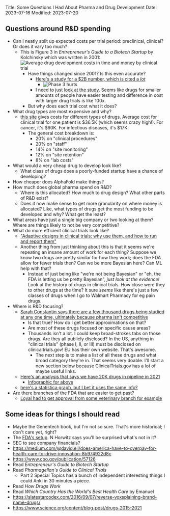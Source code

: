 Title: Some Questions I Had About Pharma and Drug Development
Date: 2023-07-16
Modified: 2023-07-20

## Questions around R&D spending

- Can I neatly split up expected costs per trial period: preclinical, clinical? Or
  does it vary too much?
    - This is Figure 3 in *Entrepreneur's Guide to a Biotech Startup* by Kolchinsky which was written in 2001: ![Average drug development costs in time and money by clinical trial]({static}/images/Kolchinsky01-Fig3.png)
        - Have things changed since 2001? Is this even accurate?
            - [Here's a study for a $2B number, which is cited a *lot*](https://www.sciencedirect.com/science/article/abs/pii/S0167629616000291)
                - ![Phase 3 hurts]({static}/images/DiMasi16-Table2.png)
            - I need to just [look at the study](https://pubmed.ncbi.nlm.nih.gov/30264133/).
              Seems like drugs for smaller amounts of people have easier testing and
              difference in cost with larger drug trials is like 100x.
        - But why does each trial cost what it does?
- What drug types are most expensive and why?
    - [this site](https://www.srgtalent.com/blog/why-are-clinical-trials-of-new-drugs-so-expensive)
      gives costs for different types of drugs. Average cost for clinical trial for
      one patient is $36.5K (which seems crazy high!). For cancer, it's $60K. For
      infectious diseases, it's $17K.
        - The general cost breakdown is:
            - 20% on "clinical procedures"
            - 20% on "staff"
            - 14% on "site monitoring"
            - 12% on "site retention"
            - 8% on "lab costs"
- What would a very cheap drug to develop look like?
    - What class of drugs does a poorly-funded startup have a chance of developing?
- How cheaper does AlphaFold make things?
- How much does global pharma spend on R&D?
    - Where is this allocated? How much to drug design? What other parts of R&D exist?
    - Does it now make sense to get more granularity on where money is allocated? Like,
    what types of drugs get the most funding to be developed and why? What get the
    least?
- What areas have just a single big company or two looking at them? Where are
  things likely to not be very competitive?
- What do more efficient clinical trials look like?
    - ["Adaptive designs in clinical trials: why use them, and how to run and report them"](https://bmcmedicine.biomedcentral.com/articles/10.1186/s12916-018-1017-7)
    - Another thing from just thinking about this is that it seems we're repeating an
      insane amount of work for each thing? Suppose we know two drugs are pretty similar
      for how they work; does the FDA allow for fewer trials then? Can we be more
      Bayesian here? Can ML help with that?
        - Instead of just being like "we're not being Bayesian" or "eh, the FDA is letting
          us be pretty Bayesian", *just look at the evidence!* Look at the history of
          drugs in clinical trials. How close were they to other drugs at the time? It
          sure *seems* like there's just a few classes of drugs when I go to Walmart Pharmacy
          for eg pain drugs.
- Where is R&D focusing?
    - [Sarah Constantin says there are a few thousand drugs being studied at any one time, ultimately because pharma isn't competitive](https://www.lesswrong.com/posts/BhGSXuvTvEtYtJXBe/list-of-civilisational-inadequacy?commentId=ynRYxWKBARXXEApKy)
        - Is that true? How do I get better approximations on that?
        - Are most of these drugs focused on specific cause areas?
        - Thousands isn't a lot. I could keep broad-strokes tabs on those drugs. Are they
          all publicly disclosed? In the US, anything in "clinical trials" (phase I, II, or III)
          must be disclosed on clinicaltrials.gov! EU has their own website. That's
          awesome.
            - The next step is to make a list of all these drugs and what broad category
              they're in. That seems very doable. I'll start a new section below because
              ClinicalTrials.gov has a lot of maybe useful links.
    - [Here's an analysis that says we have 20K drugs in pipeline in 2021](https://pharmaintelligence.informa.com/~/media/informa-shop-window/pharma/2021/pharmaprojects_jp/pharma-rd-annual-review-2022_lr_rvsd_en_final.pdf)
        - [Infographic for above](https://images.intelligence.informa.com/Web/InformaUKLimited/%7B120ce195-3040-41d7-9b17-94c6aec9760f%7D_12647_Informa_R_D_Infographic_2022_8.pdf)
    - [here's a statistica graph, but I bet it uses the same info?](https://www.statista.com/statistics/791263/total-r-and-d-pipeline-size-timeline-worldwide/)
- Are there branches of the FDA that are easier to get past?
    - [Loyal had to get approval from some veterinary branch for example](https://blog.loyalfordogs.com/loyals-latest-milestone-the-first-longevity-clinical-study-design-supported-by-the-fda/)

## Some ideas for things I should read

- Maybe the Genentech book, but I'm not so sure. That's more historical; I don't
  care yet, right?
- The [FDA's setup](https://www.law.cornell.edu/cfr/text/21/chapter-I).
  N Horwitz says you'll be surprised what's not in it?
- SEC to see company financials?
- https://medium.com/@david.eil/does-america-have-to-overpay-for-health-care-to-drive-innovation-8b974922d8c
- https://www.cbo.gov/publication/57126
- Read *Entrepreneur's Guide to Biotech Startup*
- Read *Pharmagellan's Guide to Clinical Trials*
  - Part 2 Special Topics has a bunch of independent interesting things I could
    Anki in 30 minutes a piece.
- Read *How Drugs Work*
- Read *Which Country Has the World's Best Health Care* by Emanuel
- https://slatestarcodex.com/2016/09/07/reverse-voxsplaining-brand-name-drugs/
- https://www.science.org/content/blog-post/drugs-2015-2021
